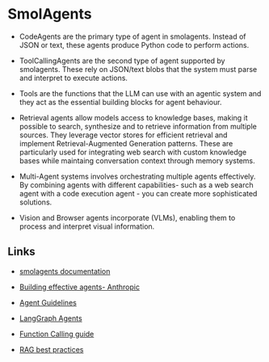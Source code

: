 # SmolAgents

- CodeAgents are the primary type of agent in smolagents. Instead of JSON or text, these agents produce Python code to perform actions. 

- ToolCallingAgents are the second type of agent supported by smolagents. These rely on JSON/text blobs that the system must parse and interpret to execute actions.

- Tools are the functions that the LLM can use with an agentic system and they act as the essential building blocks for agent behaviour. 

- Retrieval agents allow models access to knowledge bases, making it possible to search, synthesize and to retrieve information from multiple sources. They leverage vector stores for efficient retrieval and implement Retrieval-Augmented Generation patterns. These are particularly used for integrating web search with custom knowledge bases while maintaing conversation context through memory systems. 

- Multi-Agent systems involves orchestrating multiple agents effectively. By combining agents with different capabilities- such as a web search agent with a code execution agent - you can create more sophisticated solutions. 

- Vision and Browser agents incorporate (VLMs), enabling them to process and interpret visual information.

## Links

- [smolagents documentation](https://huggingface.co/docs/smolagents/index)

- [Building effective agents- Anthropic](https://www.anthropic.com/engineering/building-effective-agents)

- [Agent Guidelines](https://huggingface.co/docs/smolagents/tutorials/building_good_agents)

- [LangGraph Agents](https://langchain-ai.github.io/langgraph/#core-benefits)

- [Function Calling guide](https://platform.openai.com/docs/guides/function-calling)

- [RAG best practices](https://www.pinecone.io/learn/retrieval-augmented-generation/)